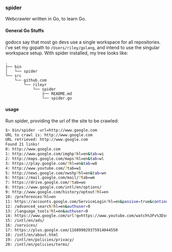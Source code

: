 ### spider

  Webcrawler written in Go, to learn Go.

#### General Go Stuffs

  godocs say that most go devs use a single workspace for all repositories. i've
set my gopath to `/Users/riley/golang`, and intend to use the singular workspace
setup. With spider installed, my tree looks like:

```
.
├── bin
│   └── spider
└── src
    └── github.com
        └── rileyr
            └── spider
                ├── README.md
                └── spider.go
```

#### usage
  Run spider, providing the url of the site to be crawled:

```bash
$> bin/spider -url=http://www.google.com
URL to crawl is: http://www.google.com
URL retrieved: http://www.google.com
Found 21 links!
0: http://www.google.com
1: http://www.google.com/imghp?hl=en&tab=wi
2: http://maps.google.com/maps?hl=en&tab=wl
3: https://play.google.com/?hl=en&tab=w8
4: http://www.youtube.com/?tab=w1
5: http://news.google.com/nwshp?hl=en&tab=wn
6: https://mail.google.com/mail/?tab=wm
7: https://drive.google.com/?tab=wo
8: https://www.google.com/intl/en/options/
9: http://www.google.com/history/optout?hl=en
10: /preferences?hl=en
11: https://accounts.google.com/ServiceLogin?hl=en&passive=true&continue=http://www.google.com/
12: /advanced_search?hl=en&authuser=0
13: /language_tools?hl=en&authuser=0
14: https://www.google.com/url?q=https://www.youtube.com/watch%3Fv%3DsmkyorC5qwc&source=hpp&id=5086132&ct=3&usg=AFQjCNGDkcbRPXmyYPvk6xCKx3GFOxvNyw&sa=X&ved=0ahUKEwivmYrAgefPAhXI44MKHbV1Bn8Q8IcBCAU
15: /intl/en/ads/
16: /services/
17: https://plus.google.com/116899029375914044550
18: /intl/en/about.html
19: /intl/en/policies/privacy/
20: /intl/en/policies/terms/
```
